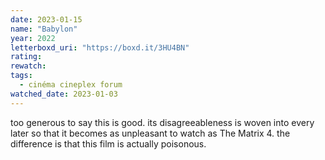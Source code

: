 ```yaml
---
date: 2023-01-15
name: "Babylon"
year: 2022
letterboxd_uri: "https://boxd.it/3HU4BN"
rating: 
rewatch: 
tags:
  - cinéma cineplex forum
watched_date: 2023-01-03
---
```


too generous to say this is good. its disagreeableness is woven into every later so that it becomes as unpleasant to watch as The Matrix 4. the difference is that this film is actually poisonous.
